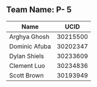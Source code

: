 ## Team Name: P- 5
| Name | UCID |
| --- | --- |
| Arghya Ghosh | 30215500 |
| Dominic Afuba | 30202347 |
| Dylan Shiels | 30233609 |
| Clement Luo | 30234836 |
| Scott Brown | 30193949 |
